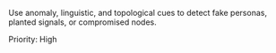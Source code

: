Use anomaly, linguistic, and topological cues to detect fake personas, planted signals, or compromised nodes.

Priority: High